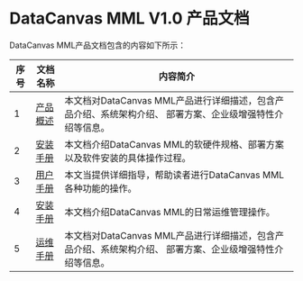 # DataCanvas MML V1.0 产品文档DataCanvas MML产品文档包含的内容如下所示：| 序号 | 文档名称 | 内容简介 ||---------|---------|---------|| 1  | <a href="white_paper.md">产品概述</a> |  本文档对DataCanvas MML产品进行详细描述，包含产品介绍、系统架构介绍、 部署方案、企业级增强特性介绍等信息。|| 2  | <a href="install_guide.md">安装手册</a> |  本文档介绍DataCanvas MML的软硬件规格、部署方案以及软件安装的具体操作过程。 ||3|<a href="user_guide.md">用户手册</a>|本文当提供详细指导，帮助读者进行DataCanvas MML各种功能的操作。||4|<a href="install_guide.mdmain_guide.md">安装手册</a>|本文档介绍DataCanvas MML的日常运维管理操作。|| 5  | <a href="white_paper.md">运维手册</a> |  本文档对DataCanvas MML产品进行详细描述，包含产品介绍、系统架构介绍、 部署方案、企业级增强特性介绍等信息。|


